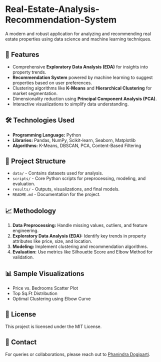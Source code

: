 # Real-Estate-Analysis-Recommendation-System

A modern and robust application for analyzing and recommending real estate properties using data science and machine learning techniques.

## 🚀 Features
- Comprehensive **Exploratory Data Analysis (EDA)** for insights into property trends.
- **Recommendation System** powered by machine learning to suggest properties based on user preferences.
- Clustering algorithms like **K-Means** and **Hierarchical Clustering** for market segmentation.
- Dimensionality reduction using **Principal Component Analysis (PCA)**.
- Interactive visualizations to simplify data understanding.

## 🛠️ Technologies Used
- **Programming Language:** Python
- **Libraries:** Pandas, NumPy, Scikit-learn, Seaborn, Matplotlib
- **Algorithms:** K-Means, DBSCAN, PCA, Content-Based Filtering

## 📂 Project Structure
- `data/` - Contains datasets used for analysis.
- `scripts/` - Core Python scripts for preprocessing, modeling, and evaluation.
- `results/` - Outputs, visualizations, and final models.
- `README.md` - Documentation for the project.

## 📈 Methodology
1. **Data Preprocessing:** Handle missing values, outliers, and feature engineering.
2. **Exploratory Data Analysis (EDA):** Identify key trends in property attributes like price, size, and location.
3. **Modeling:** Implement clustering and recommendation algorithms.
4. **Evaluation:** Use metrics like Silhouette Score and Elbow Method for validation.

## 📊 Sample Visualizations
- Price vs. Bedrooms Scatter Plot
- Top Sq.Ft Distribution
- Optimal Clustering using Elbow Curve

## 📜 License
This project is licensed under the MIT License.

## 💬 Contact
For queries or collaborations, please reach out to [Phanindra Dogiparti](phanindravdogiparth@gmail.com).

